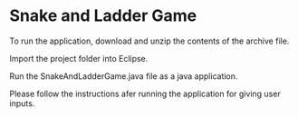# Snake and Ladder Game
To run the application, download and unzip the contents of the archive file.

Import the project folder into Eclipse.

Run the SnakeAndLadderGame.java file as a java application.

Please follow the instructions afer running the application for giving user inputs. 
